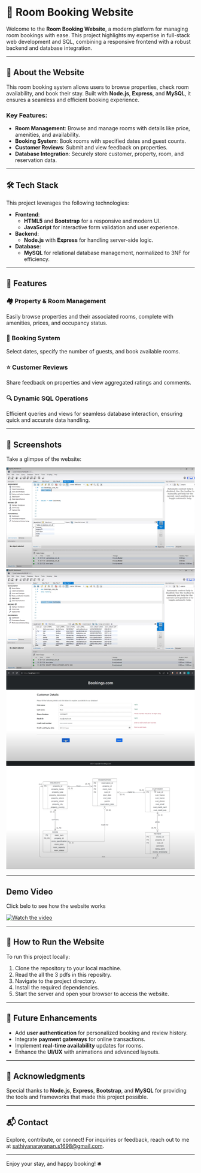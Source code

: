 # 🏨 Room Booking Website  

Welcome to the **Room Booking Website**, a modern platform for managing room bookings with ease. This project highlights my expertise in full-stack web development and SQL, combining a responsive frontend with a robust backend and database integration.  

---  

## 🌟 About the Website  

This room booking system allows users to browse properties, check room availability, and book their stay. Built with **Node.js**, **Express**, and **MySQL**, it ensures a seamless and efficient booking experience.  

### Key Features:  
- **Room Management**: Browse and manage rooms with details like price, amenities, and availability.  
- **Booking System**: Book rooms with specified dates and guest counts.  
- **Customer Reviews**: Submit and view feedback on properties.  
- **Database Integration**: Securely store customer, property, room, and reservation data.  

---  

## 🛠️ Tech Stack  

This project leverages the following technologies:  
- **Frontend**:  
  - **HTML5** and **Bootstrap** for a responsive and modern UI.  
  - **JavaScript** for interactive form validation and user experience.  
- **Backend**:  
  - **Node.js** with **Express** for handling server-side logic.  
- **Database**:  
  - **MySQL** for relational database management, normalized to 3NF for efficiency.  

---  

## 🎯 Features  

### 🏘️ Property & Room Management  
Easily browse properties and their associated rooms, complete with amenities, prices, and occupancy status.  

### 📅 Booking System  
Select dates, specify the number of guests, and book available rooms.  

### ⭐ Customer Reviews  
Share feedback on properties and view aggregated ratings and comments.  

### 🔍 Dynamic SQL Operations  
Efficient queries and views for seamless database interaction, ensuring quick and accurate data handling.  

---  

## 📸 Screenshots  

Take a glimpse of the website:  

![Tables](images/display1.png)  
![Customers](images/display2.png)  
![Webpage](images/display3.png)  
![ERD](images/display4.png)  

---  

## Demo Video

Click belo to see how the website works

[![Watch the video](https://img.youtube.com/vi/X5mRS33QxJY/0.jpg)](https://www.youtube.com/watch?v=X5mRS33QxJY)

---

## 🚀 How to Run the Website  

To run this project locally:  
1. Clone the repository to your local machine.
2. Read the all the 3 pdfs in this repositry.  
3. Navigate to the project directory.  
4. Install the required dependencies.  
5. Start the server and open your browser to access the website.  

---  

## 🚧 Future Enhancements  

- Add **user authentication** for personalized booking and review history.  
- Integrate **payment gateways** for online transactions.  
- Implement **real-time availability** updates for rooms.  
- Enhance the **UI/UX** with animations and advanced layouts.  

---  

## 🤝 Acknowledgments  

Special thanks to **Node.js**, **Express**, **Bootstrap**, and **MySQL** for providing the tools and frameworks that made this project possible.  

---  

## 📬 Contact  

Explore, contribute, or connect! For inquiries or feedback, reach out to me at [sathiyanarayanan.s1698@gmail.com](mailto:sathiyanarayanan.s1698@gmail.com).  

---  

Enjoy your stay, and happy booking! 🛎️  
